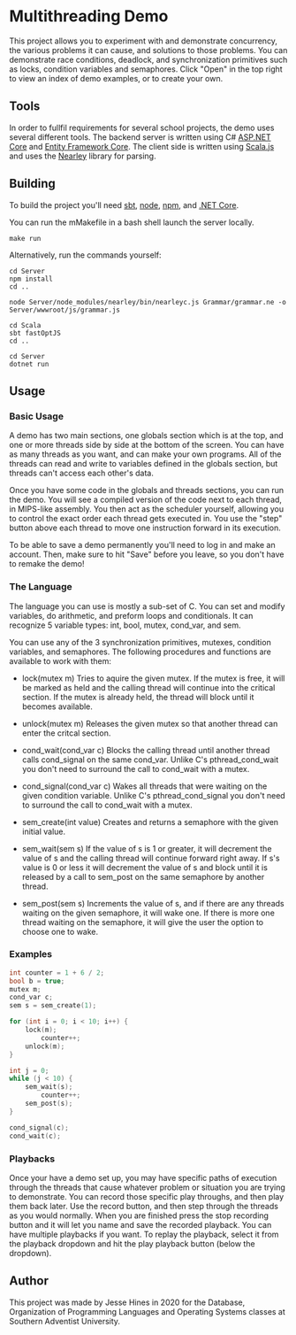 # Multithreading Demo

This project allows you to experiment with and demonstrate concurrency, the various problems it can cause, and solutions to those problems.  You can demonstrate race conditions, deadlock, and synchronization primitives such as locks, condition variables and semaphores. Click "Open" in the top right to view an index of demo examples, or to create your own.

## Tools

In order to fullfil requirements for several school projects, the demo uses several different tools.
The backend server is written using C# [ASP.NET Core](https://docs.microsoft.com/en-us/aspnet/core) and [Entity Framework Core](https://docs.microsoft.com/en-us/ef/). The client side is written using [Scala.js](https://www.scala-js.org/) and uses the [Nearley](https://nearley.js.org/) library for parsing.

## Building

To build the project you'll need [sbt](https://www.scala-sbt.org/), [node](https://nodejs.org/en/), [npm](https://www.npmjs.com/get-npm), and [.NET Core](https://dotnet.microsoft.com/download).

You can run the mMakefile in a bash shell launch the server locally. 
```
make run
```

Alternatively, run the commands yourself:
```
cd Server
npm install
cd ..

node Server/node_modules/nearley/bin/nearleyc.js Grammar/grammar.ne -o Server/wwwroot/js/grammar.js

cd Scala
sbt fastOptJS
cd ..

cd Server
dotnet run
```

## Usage

### Basic Usage

A demo has two main sections, one globals section which is at the top, and one or more threads side by side at the bottom of the screen. You can have as many threads as you want, and can make your own programs. All of the threads can read and write to variables defined in the globals section, but threads can't access each other's data.

Once you have some code in the globals and threads sections, you can run the demo. You will see a compiled version of the code next to each thread, in MIPS-like assembly.  You then act as the scheduler yourself, allowing you to control the exact order each thread gets executed in. You use the "step" button above each thread to move one instruction forward in its execution. 

To be able to save a demo permanently you'll need to log in and make an account. Then, make sure to hit "Save" before you leave, so you don't have to remake the demo! 

### The Language

The language you can use is mostly a sub-set of C. You can set and modify variables, do arithmetic, and preform loops and conditionals.  It can recognize 5 variable types: int, bool, mutex, cond_var, and sem.

You can use any of the 3 synchronization primitives, mutexes, condition variables, and semaphores. The following procedures and functions are available to work with them:

* lock(mutex m)
    Tries to aquire the given mutex. If the mutex is free, it will be marked as held and the calling thread will continue into the critical section. If the mutex is already held, the thread will block until it becomes available.

* unlock(mutex m)
    Releases the given mutex so that another thread can enter the critcal section.

* cond_wait(cond_var c)
    Blocks the calling thread until another thread calls cond_signal on the same cond_var. Unlike C's  pthread_cond_wait you don't need to surround the call to cond_wait with a mutex.

* cond_signal(cond_var c)
    Wakes all threads that were waiting on the given condition variable. Unlike C's pthread_cond_signal you don't need to surround the call to cond_wait with a mutex.

* sem_create(int value)
    Creates and returns a semaphore with the given initial value.

* sem_wait(sem s)
    If the value of s is 1 or greater, it will decrement the value of s and the calling thread will continue forward right away. If s's value is 0 or less it will decrement the value of s and block until it is released by a call to sem_post on the same semaphore by another thread.

* sem_post(sem s)
    Increments the value of s, and if there are any threads waiting on the given semaphore, it will wake one. If there is more one thread waiting on the semaphore, it will give the user the option to choose one to wake.    
    
### Examples

```c
int counter = 1 + 6 / 2;
bool b = true;
mutex m;
cond_var c;
sem s = sem_create(1);

for (int i = 0; i < 10; i++) {
    lock(m);
        counter++;
    unlock(m);
}

int j = 0;
while (j < 10) {
    sem_wait(s);
        counter++;
    sem_post(s);
}

cond_signal(c);
cond_wait(c);
```

### Playbacks

Once your have a demo set up, you may have specific paths of execution through the threads that cause whatever  problem or situation you are trying to demonstrate.   You can record those specific play throughs, and then play them back later.  Use the record button, and then step through the threads as you would normally. When you are finished press the stop recording button and it will let you name and save the recorded playback. You can have multiple playbacks if you want.  To replay the playback, select it from the playback dropdown and hit the play playback button (below the dropdown).

## Author

This project was made by Jesse Hines in 2020 for the Database, Organization of Programming Languages and Operating Systems classes at Southern Adventist University.


